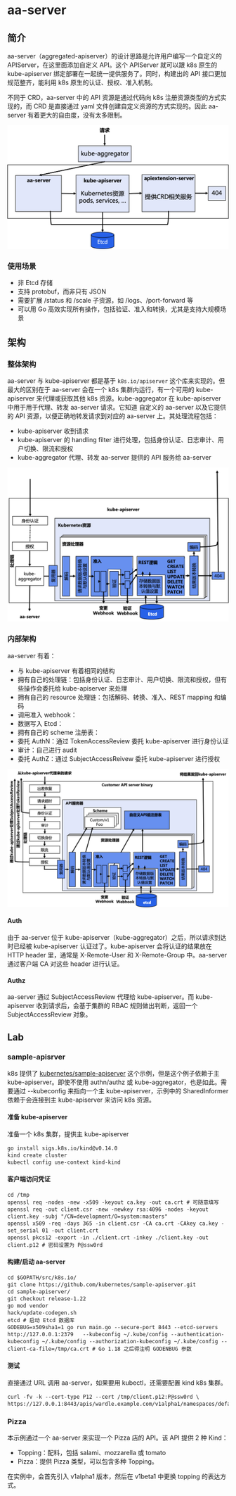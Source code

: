 # aa-server

## 简介

aa-server（aggregated-apiserver）的设计思路是允许用户编写一个自定义的 APIServer，在这里面添加自定义 API。这个 APIServer 就可以跟 k8s 原生的 kube-apiserver 绑定部署在一起统一提供服务了。同时，构建出的 API 接口更加规范整齐，能利用 k8s 原生的认证、授权、准入机制。

不同于 CRD，aa-server 中的 API 资源是通过代码向 k8s 注册资源类型的方式实现的，而 CRD 是直接通过 yaml 文件创建自定义资源的方式实现的。因此 aa-server 有着更大的自由度，没有太多限制。

<img src="figures/image-20220912172905515.png" alt="image-20220912172905515" style="zoom:50%;" />

### 使用场景

- 非 Etcd 存储
- 支持 protobuf，而非只有 JSON
- 需要扩展 /status 和 /scale 子资源，如 /logs、/port-forward 等
- 可以用 Go 高效实现所有操作，包括验证、准入和转换，尤其是支持大规模场景

## 架构

### 整体架构

aa-server 与 kube-apiserver 都是基于 `k8s.io/apiserver` 这个库来实现的。但最大的区别在于 aa-server 会在一个 k8s 集群内运行，有一个可用的 kube-apiserver 来代理或获取其他 k8s 资源。kube-aggregator 在 kube-apiserver 中用于用于代理、转发 aa-server 请求。它知道 自定义的 aa-server 以及它提供的 API 资源，以便正确地转发请求到对应的 aa-server 上。其处理流程包括：

- kube-apiserver 收到请求
- kube-apiserver 的 handling filter 进行处理，包括身份认证、日志审计、用户切换、限流和授权
- kube-aggregator 代理、转发 aa-server 提供的 API 服务给 aa-server

<img src="figures/image-20220912172937828.png" alt="image-20220912172937828" style="zoom:50%;" />

### 内部架构

aa-server 有着：

- 与 kube-apiserver 有着相同的结构
- 拥有自己的处理链：包括身份认证、日志审计、用户切换、限流和授权，但有些操作会委托给 kube-apiserver 来处理
- 拥有自己的 resource 处理链：包括解码、转换、准入、REST mapping 和编码
- 调用准入 webhook：
- 数据写入 Etcd：
- 拥有自己的 scheme 注册表：
- 委托 AuthN：通过 TokenAccessReview 委托 kube-apiserver 进行身份认证
- 审计：自己进行 audit
- 委托 AuthZ：通过 SubjectAccessReivew 委托 kube-apiserver 进行授权

<img src="figures/image-20220809165522802.png" alt="image-20220809165522802" style="zoom:50%;" />

#### Auth

由于 aa-server 位于 kube-apiserver（kube-aggregator）之后，所以请求到达时已经被 kube-apiserver 认证过了。kube-apiserver 会将认证的结果放在 HTTP header 里，通常是 X-Remote-User 和 X-Remote-Group 中。aa-server 通过客户端 CA 对这些 header 进行认证。

#### Authz

aa-server 通过 SubjectAccessReview 代理给 kube-apiserver。而 kube-apiserver 收到请求后，会基于集群的 RBAC 规则做出判断，返回一个 SubjectAccessReview 对象。

## Lab

### sample-apisrver

k8s 提供了 [kubernetes/sample-apiserver](https://github.com/kubernetes/sample-apiserver) 这个示例，但是这个例子依赖于主 kube-apiserver。即使不使用 authn/authz 或 kube-aggregator，也是如此。需要通过 --kubeconfig 来指向一个主 kube-apiserver，示例中的 SharedInformer 依赖于会连接到主 kube-apiserver 来访问 k8s 资源。

#### 准备 kube-apiserver

准备一个 k8s 集群，提供主 kube-apiserver

```shell
go install sigs.k8s.io/kind@v0.14.0
kind create cluster
kubectl config use-context kind-kind
```

#### 客户端访问凭证

```shell
cd /tmp
openssl req -nodes -new -x509 -keyout ca.key -out ca.crt # 可随意填写
openssl req -out client.csr -new -newkey rsa:4096 -nodes -keyout client.key -subj "/CN=development/O=system:masters"
openssl x509 -req -days 365 -in client.csr -CA ca.crt -CAkey ca.key -set_serial 01 -out client.crt
openssl pkcs12 -export -in ./client.crt -inkey ./client.key -out client.p12 # 密码设置为 P@ssw0rd
```

#### 构建/启动 aa-server

```shell
cd $GOPATH/src/k8s.io/
git clone https://github.com/kubernetes/sample-apiserver.git
cd sample-apiserver/
git checkout release-1.22
go mod vendor
hack/update-codegen.sh
etcd # 启动 Etcd 数据库
GODEBUG=x509sha1=1 go run main.go --secure-port 8443 --etcd-servers http://127.0.0.1:2379   --kubeconfig ~/.kube/config --authentication-kubeconfig ~/.kube/config --authorization-kubeconfig ~/.kube/config --client-ca-file=/tmp/ca.crt # Go 1.18 之后得注明 GODENBUG 参数
```

#### 测试

直接通过 URL 调用 aa-server，如果要用 kubectl，还需要配置 kind k8s 集群。

```shell
curl -fv -k --cert-type P12 --cert /tmp/client.p12:P@ssw0rd \
https://127.0.0.1:8443/apis/wardle.example.com/v1alpha1/namespaces/default/flunders
```

### Pizza

本示例通过一个 aa-server 来实现一个 Pizza 店的 API。该 API 提供 2 种 Kind：

- Topping：配料，包括 salami、mozzarella 或 tomato
- Pizza：提供 Pizza 类型，可以包含多种 Topping。

在实例中，会首先引入 v1alpha1 版本，然后在 v1beta1 中更换 topping 的表达方式。

